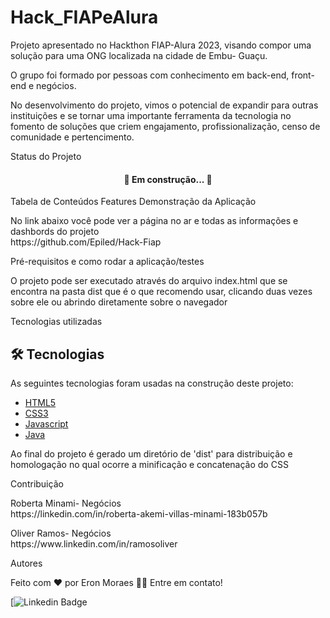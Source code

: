 # Hack_FIAPeAlura

<p> Projeto apresentado no Hackthon  FIAP-Alura 2023, visando compor uma solução para uma ONG localizada na cidade de Embu- Guaçu.</p>
<p>  O grupo foi formado por pessoas com conhecimento em back-end, front-end e negócios.</p>
<p> No desenvolvimento do projeto, vimos o potencial de expandir para outras instituições e se tornar uma importante ferramenta da tecnologia no fomento de soluções que criem engajamento, profissionalização, censo de comunidade e pertencimento. </p>

Status do Projeto
<h4 align="center"> 
	 🚀 Em construção...  🚧
</h4>
Tabela de Conteúdos
Features
Demonstração da Aplicação
<p>No link abaixo você pode ver a página no ar e todas as informações e dashbords do projeto<br>
https://github.com/Epiled/Hack-Fiap</p>
Pré-requisitos e como rodar a aplicação/testes
<p> O projeto pode ser executado através do arquivo index.html que se encontra na pasta dist que é o que recomendo usar, clicando duas vezes sobre ele ou abrindo diretamente sobre o navegador </p>
Tecnologias utilizadas
<h2 id="tecnologias"> 🛠 Tecnologias </h2>

As seguintes tecnologias foram usadas na construção deste projeto:

<ul>
  <li><a href="https://www.w3schools.com/html/default.asp" target="_blank">HTML5</a></li>
  <li><a href="https://www.w3schools.com/css/default.asp" target="_blank">CSS3</a></li>
  <li><a href="https://www.w3schools.com/js/default.asp" target="_blank">Javascript</a></li>
 <li><a href=”https://www.w3schools.com/java/default.asp” target=”_blank">Java</a></li>
</ul>

<p>
  Ao final do projeto é gerado um diretório de 'dist' para distribuição e homologação no qual ocorre a minificação e concatenação do CSS
</p>

Contribuição
<p> Roberta Minami- Negócios <br>
https://linkedin.com/in/roberta-akemi-villas-minami-183b057b</p>
<p>Oliver Ramos- Negócios<br>
https://www.linkedin.com/in/ramosoliver</p>

Autores

Feito com ❤️ por Eron Moraes 👋🏽 Entre em contato!

[![Linkedin Badge]( https://linkedin.com/in/eronmoraes7)
